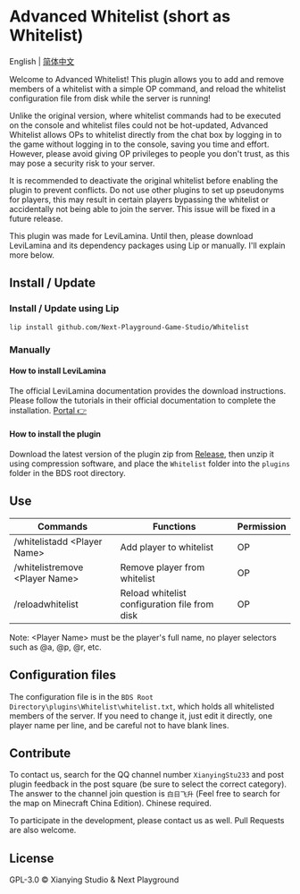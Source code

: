 # Advanced Whitelist (short as Whitelist)

English | [简体中文](https://github.com/Next-Playground-Game-Studio/Whitelist/blob/main/README.zh.md)

Welcome to Advanced Whitelist! This plugin allows you to add and remove members of a whitelist with a simple OP command, and reload the whitelist configuration file from disk while the server is running!

Unlike the original version, where whitelist commands had to be executed on the console and whitelist files could not be hot-updated, Advanced Whitelist allows OPs to whitelist directly from the chat box by logging in to the game without logging in to the console, saving you time and effort. However, please avoid giving OP privileges to people you don't trust, as this may pose a security risk to your server.

It is recommended to deactivate the original whitelist before enabling the plugin to prevent conflicts. Do not use other plugins to set up pseudonyms for players, this may result in certain players bypassing the whitelist or accidentally not being able to join the server. This issue will be fixed in a future release.

This plugin was made for LeviLamina. Until then, please download LeviLamina and its dependency packages using Lip or manually. I'll explain more below.

## Install / Update

### Install / Update using Lip

```shell
lip install github.com/Next-Playground-Game-Studio/Whitelist
```

### Manually

#### How to install LeviLamina

The official LeviLamina documentation provides the download instructions. Please follow the tutorials in their official documentation to complete the installation. [Portal 👉](https://levilamina.liteldev.com/zh/install/)

#### How to install the plugin  

Download the latest version of the plugin zip from [Release](https://github.com/Next-Playground-Game-Studio/Whitelist/releases), then unzip it using compression software, and place the `Whitelist` folder into the `plugins` folder in the BDS root directory.

## Use

| Commands | Functions | Permission |
| --- | --- | --- |
| /whitelistadd \<Player Name> | Add player to whitelist | OP  |
| /whitelistremove \<Player Name> | Remove player from whitelist | OP  |
| /reloadwhitelist | Reload whitelist configuration file from disk | OP  |

Note: \<Player Name> must be the player's full name, no player selectors such as @a, @p, @r, etc.

## Configuration files

The configuration file is in the `BDS Root Directory\plugins\Whitelist\whitelist.txt`, which holds all whitelisted members of the server. If you need to change it, just edit it directly, one player name per line, and be careful not to have blank lines.

## Contribute

To contact us, search for the QQ channel number `XianyingStu233` and post plugin feedback in the post square (be sure to select the correct category). The answer to the channel join question is `白日飞升` (Feel free to search for the map on Minecraft China Edition). Chinese required.

To participate in the development, please contact us as well. Pull Requests are also welcome.

## License

GPL-3.0 © Xianying Studio & Next Playground
